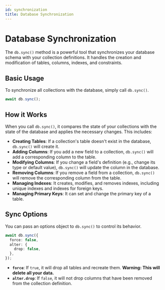 ```yaml
---
id: synchronization
title: Database Synchronization
---
```


# Database Synchronization

The `db.sync()` method is a powerful tool that synchronizes your database schema with your collection definitions. It handles the creation and modification of tables, columns, indexes, and constraints.

## Basic Usage

To synchronize all collections with the database, simply call `db.sync()`.

```typescript
await db.sync();
```

## How it Works

When you call `db.sync()`, it compares the state of your collections with the state of the database and applies the necessary changes. This includes:

-   **Creating Tables**: If a collection's table doesn't exist in the database, `db.sync()` will create it.
-   **Adding Columns**: If you add a new field to a collection, `db.sync()` will add a corresponding column to the table.
-   **Modifying Columns**: If you change a field's definition (e.g., change its type or default value), `db.sync()` will update the column in the database.
-   **Removing Columns**: If you remove a field from a collection, `db.sync()` will remove the corresponding column from the table.
-   **Managing Indexes**: It creates, modifies, and removes indexes, including unique indexes and indexes for foreign keys.
-   **Managing Primary Keys**: It can set and change the primary key of a table.

## Sync Options

You can pass an options object to `db.sync()` to control its behavior.

```typescript
await db.sync({
  force: false,
  alter: {
    drop: false,
  },
});
```

-   **`force`**: If `true`, it will drop all tables and recreate them. **Warning: This will delete all your data.**
-   **`alter.drop`**: If `false`, it will not drop columns that have been removed from the collection definition.
